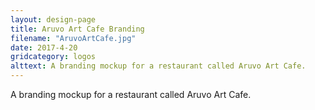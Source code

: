 ```yaml
---
layout: design-page
title: Aruvo Art Cafe Branding
filename: "AruvoArtCafe.jpg"
date: 2017-4-20
gridcategory: logos
alttext: A branding mockup for a restaurant called Aruvo Art Cafe.
---
```

A branding mockup for a restaurant called Aruvo Art Cafe.